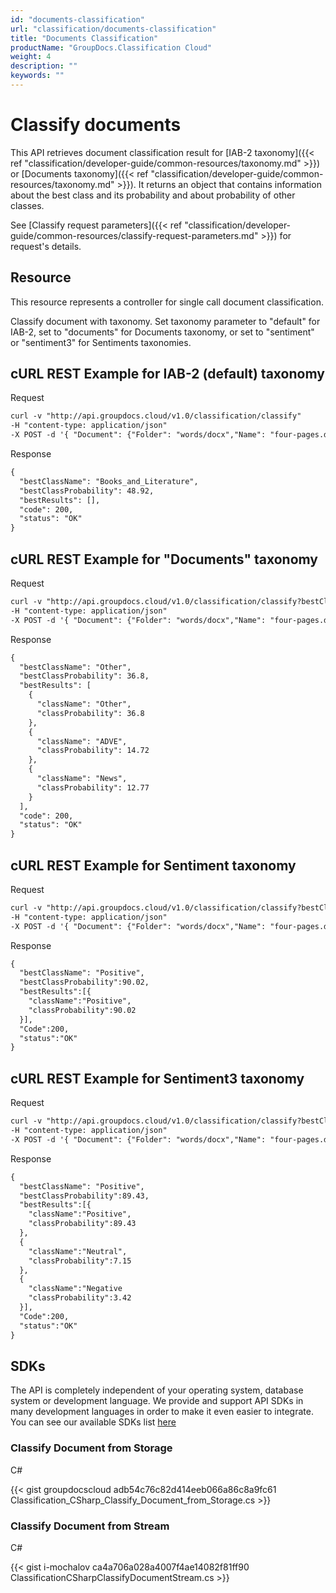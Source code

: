 ```yaml
---
id: "documents-classification"
url: "classification/documents-classification"
title: "Documents Classification"
productName: "GroupDocs.Classification Cloud"
weight: 4
description: ""
keywords: ""
---
```







# Classify documents #

This API retrieves document classification result for [IAB-2 taxonomy]({{< ref "classification/developer-guide/common-resources/taxonomy.md" >}}) or [Documents taxonomy]({{< ref "classification/developer-guide/common-resources/taxonomy.md" >}}). It returns an object that contains information about the best class and its probability and about probability of other classes.

See [Classify request parameters]({{< ref "classification/developer-guide/common-resources/classify-request-parameters.md" >}}) for request's details.

## Resource ##

This resource represents a controller for single call document classification.

Classify document with taxonomy. Set taxonomy parameter to "default" for IAB-2, set to "documents" for Documents taxonomy, or set to "sentiment" or "sentiment3" for Sentiments taxonomies.

## cURL REST Example for IAB-2 (default) taxonomy ##


 Request

```html 
curl -v "http://api.groupdocs.cloud/v1.0/classification/classify"
-H "content-type: application/json"
-X POST -d '{ "Document": {"Folder": "words/docx","Name": "four-pages.docx" } }'
 ```


 Response

```html 
{
  "bestClassName": "Books_and_Literature",
  "bestClassProbability": 48.92,
  "bestResults": [],
  "code": 200,
  "status": "OK"
}
 ```



## cURL REST Example for "Documents" taxonomy ##


 Request

```html 
curl -v "http://api.groupdocs.cloud/v1.0/classification/classify?bestClassesCount#3&taxonomy#documents"
-H "content-type: application/json"
-X POST -d '{ "Document": {"Folder": "words/docx","Name": "four-pages.docx" } }'
 ```


 Response

```html 
{
  "bestClassName": "Other",
  "bestClassProbability": 36.8,
  "bestResults": [
    {
      "className": "Other",
      "classProbability": 36.8
    },
    {
      "className": "ADVE",
      "classProbability": 14.72
    },
    {
      "className": "News",
      "classProbability": 12.77
    }
  ],
  "code": 200,
  "status": "OK"
}
 ```



## cURL REST Example for Sentiment taxonomy ##


 Request

```html 
curl -v "http://api.groupdocs.cloud/v1.0/classification/classify?bestClassesCount#1&taxonomy#sentiment"
-H "content-type: application/json"
-X POST -d '{ "Document": {"Folder": "words/docx","Name": "four-pages.docx" } }'
 ```


 Response

```html 
{
  "bestClassName": "Positive",
  "bestClassProbability":90.02,
  "bestResults":[{
    "className":"Positive",
    "classProbability":90.02
  }],
  "Code":200,
  "status":"OK"
}
 ```


## cURL REST Example for Sentiment3 taxonomy ##


 Request

```html 
curl -v "http://api.groupdocs.cloud/v1.0/classification/classify?bestClassesCount#3&taxonomy#sentiment3"
-H "content-type: application/json"
-X POST -d '{ "Document": {"Folder": "words/docx","Name": "four-pages.docx" } }'
 ```


 Response

```html 
{
  "bestClassName": "Positive",
  "bestClassProbability":89.43,
  "bestResults":[{
    "className":"Positive",
    "classProbability":89.43
  },
  {
    "className":"Neutral",
    "classProbability":7.15
  },
  {
    "className":"Negative
    "classProbability":3.42
  }],
  "Code":200,
  "status":"OK"
}
 ```


## SDKs ##

The API is completely independent of your operating system, database system or development language. We provide and support API SDKs in many development languages in order to make it even easier to integrate. You can see our available SDKs list [here](https://github.com/groupdocs-classification-cloud/)

### Classify Document from Storage ###


 C#




{{< gist groupdocscloud adb54c76c82d414eeb066a86c8a9fc61 Classification_CSharp_Classify_Document_from_Storage.cs >}}






###   ###

### Classify Document from Stream ###


 C#




{{< gist i-mochalov ca4a706a028a4007f4ae14082f81ff90 ClassificationCSharpClassifyDocumentStream.cs >}}











 


